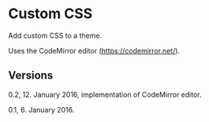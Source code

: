Custom CSS
==========

Add custom CSS to a theme.

Uses the CodeMirror editor (https://codemirror.net/).

Versions
--------

0.2, 12. January 2016, implementation of CodeMirror editor.

0.1, 6. January 2016.

